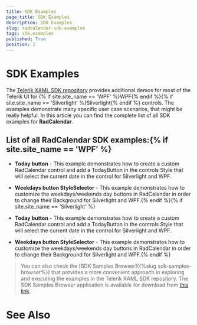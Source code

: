 ```yaml
---
title: SDK Examples
page_title: SDK Examples
description: SDK Examples
slug: radcalendar-sdk-examples
tags: sdk,examples
published: True
position: 2
---
```


# SDK Examples



The [Telerik XAML SDK repository](https://github.com/telerik/xaml-sdk/tree/master/) provides additional demos for most of the Telerik UI for {% if site.site_name == 'WPF' %}WPF{% endif %}{% if site.site_name == 'Silverlight' %}Silverlight{% endif %} controls. The examples demonstrate many specific user case scenarios, that might be really helpful. In this article you can find the complete list of all SDK examples for __RadCalendar__.

## List of all RadCalendar SDK examples:{% if site.site_name == 'WPF' %}

* __Today button__ - This example demonstrates how to create a custom RadCalendar control and add a TodayButton in the controls Style that will select the current date  in the control for Silverlight and WPF.

* __Weekdays button StyleSelector__ - 
This example demonstrates how to customize the weekdays/weekends day buttons in RadCalendar in order to change their Background for Silverlight and WPF.{% endif %}{% if site.site_name == 'Silverlight' %}

* __Today button__ - This example demonstrates how to create a custom RadCalendar control and add a TodayButton in the controls Style that will select the current date  in the control for Silverlight and WPF.

* __Weekdays button StyleSelector__ - 
This example demonstrates how to customize the weekdays/weekends day buttons in RadCalendar in order to change their Background for Silverlight and WPF.{% endif %}

>You can also check the [SDK Samples Browser]({%slug sdk-samples-browser%}) that provides a more convenient approach in exploring and executing the examples in the Telerik XAML SDK repository. The SDK Samples Browser application is available for download from [this link](http://demos.telerik.com/xaml-sdkbrowser/).

# See Also
